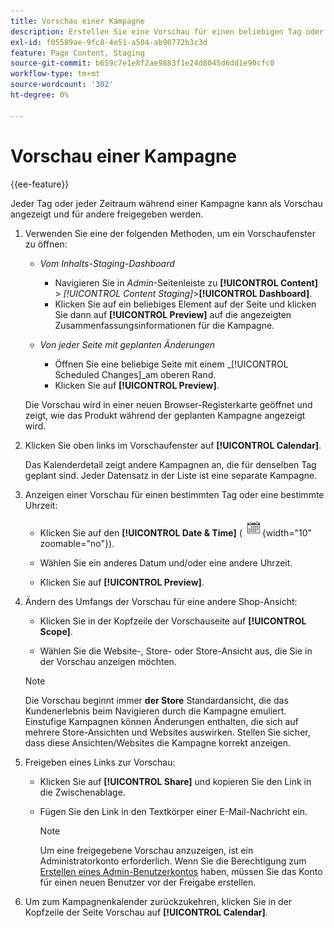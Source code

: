```yaml
---
title: Vorschau einer Kampagne
description: Erstellen Sie eine Vorschau für einen beliebigen Tag oder Zeitraum während einer Kampagne und geben Sie sie für Team-Mitglieder frei.
exl-id: f05589ae-9fc8-4e51-a504-ab90772b3c3d
feature: Page Content, Staging
source-git-commit: b659c7e1e8f2ae9883f1e24d8045d6dd1e90cfc0
workflow-type: tm+mt
source-wordcount: '302'
ht-degree: 0%

---
```


# Vorschau einer Kampagne

{{ee-feature}}

Jeder Tag oder jeder Zeitraum während einer Kampagne kann als Vorschau angezeigt und für andere freigegeben werden.

1. Verwenden Sie eine der folgenden Methoden, um ein Vorschaufenster zu öffnen:

   - _Vom Inhalts-Staging-Dashboard_

      - Navigieren Sie in _Admin_-Seitenleiste zu **[!UICONTROL Content]** > _[!UICONTROL Content Staging]_>**[!UICONTROL Dashboard]**.
      - Klicken Sie auf ein beliebiges Element auf der Seite und klicken Sie dann auf **[!UICONTROL Preview]** auf die angezeigten Zusammenfassungsinformationen für die Kampagne.

   - _Von jeder Seite mit geplanten Änderungen_

      - Öffnen Sie eine beliebige Seite mit einem _[!UICONTROL Scheduled Changes]_am oberen Rand.
      - Klicken Sie auf **[!UICONTROL Preview]**.

   Die Vorschau wird in einer neuen Browser-Registerkarte geöffnet und zeigt, wie das Produkt während der geplanten Kampagne angezeigt wird.

1. Klicken Sie oben links im Vorschaufenster auf **[!UICONTROL Calendar]**.

   Das Kalenderdetail zeigt andere Kampagnen an, die für denselben Tag geplant sind. Jeder Datensatz in der Liste ist eine separate Kampagne.

1. Anzeigen einer Vorschau für einen bestimmten Tag oder eine bestimmte Uhrzeit:

   - Klicken Sie auf den **[!UICONTROL Date & Time]** (![Kalendersymbol](../assets/icon-calendar.png){width="10" zoomable="no"}).

   - Wählen Sie ein anderes Datum und/oder eine andere Uhrzeit.

   - Klicken Sie auf **[!UICONTROL Preview]**.

1. Ändern des Umfangs der Vorschau für eine andere Shop-Ansicht:

   - Klicken Sie in der Kopfzeile der Vorschauseite auf **[!UICONTROL Scope]**.

   - Wählen Sie die Website-, Store- oder Store-Ansicht aus, die Sie in der Vorschau anzeigen möchten.

   >[!NOTE]
   >
   >Die Vorschau beginnt immer **der Store** Standardansicht, die das Kundenerlebnis beim Navigieren durch die Kampagne emuliert. Einstufige Kampagnen können Änderungen enthalten, die sich auf mehrere Store-Ansichten und Websites auswirken. Stellen Sie sicher, dass diese Ansichten/Websites die Kampagne korrekt anzeigen.

1. Freigeben eines Links zur Vorschau:

   - Klicken Sie auf **[!UICONTROL Share]** und kopieren Sie den Link in die Zwischenablage.

   - Fügen Sie den Link in den Textkörper einer E-Mail-Nachricht ein.

     >[!NOTE]
     >
     >Um eine freigegebene Vorschau anzuzeigen, ist ein Administratorkonto erforderlich. Wenn Sie die Berechtigung zum [Erstellen eines Admin-Benutzerkontos](../systems/permissions-users-all.md#create-a-user) haben, müssen Sie das Konto für einen neuen Benutzer vor der Freigabe erstellen.

1. Um zum Kampagnenkalender zurückzukehren, klicken Sie in der Kopfzeile der Seite Vorschau auf **[!UICONTROL Calendar]**.
